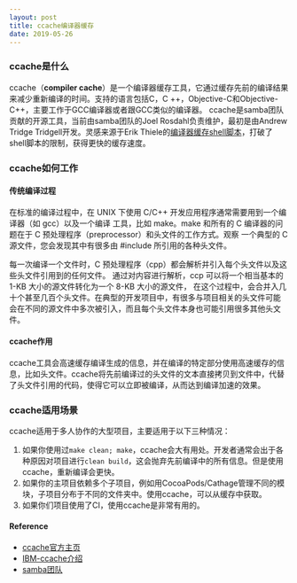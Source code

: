 ```yaml
---
layout: post
title: ccache编译器缓存
date: 2019-05-26
---
```


### ccache是什么
ccache（**compiler cache**）是一个编译器缓存工具，它通过缓存先前的编译结果来减少重新编译的时间。支持的语言包括C，C ++，Objective-C和Objective-C++，主要工作于GCC编译器或者跟GCC类似的编译器。
ccache是samba团队贡献的开源工具，当前由samba团队的Joel Rosdahl负责维护，最初是由Andrew Tridge Tridgell开发。灵感来源于Erik Thiele的[编译器缓存shell脚本](http://www.erikyyy.de/compilercache/)，打破了shell脚本的限制，获得更快的缓存速度。

### ccache如何工作
#### 传统编译过程
在标准的编译过程中，在 UNIX 下使用 C/C++ 开发应用程序通常需要用到一个编译器（如 gcc）以及一个编译 工具，比如 make。make 和所有的 C 编译器的问题在于 C 预处理程序（preprocessor）和头文件的工作方式。观察 一个典型的 C 源文件，您会发现其中有很多由 #include 所引用的各种头文件。

每一次编译一个文件时，C 预处理程序（cpp）都会解析并引入每个头文件以及这些头文件引用到的任何文件。 通过对内容进行解析，ccp 可以将一个相当基本的 1-KB 大小的源文件转化为一个 8-KB 大小的源文件， 在这个过程中，会合并入几十个甚至几百个头文件。在典型的开发项目中，有很多与项目相关的头文件可能 会在不同的源文件中多次被引入，而且每个头文件本身也可能引用很多其他头文件。

#### ccache作用
ccache工具会高速缓存编译生成的信息，并在编译的特定部分使用高速缓存的信息，比如头文件。ccache将先前编译过的头文件的文本直接拷贝到文件中，代替了头文件引用的代码，使得它可以立即被编译，从而达到编译加速的效果。

### ccache适用场景
ccache适用于多人协作的大型项目，主要适用于以下三种情况：
1. 如果你使用过`make clean; make`，ccache会大有用处。开发者通常会出于各种原因对项目进行`clean build`，这会抛弃先前编译中的所有信息。但是使用ccache，重新编译会更快。
2. 如果你的主项目依赖多个子项目，例如用CocoaPods/Cathage管理不同的模块，子项目分布于不同的文件夹中。使用ccache，可以从缓存中获取。
3. 如果你们项目使用了CI，使用ccache是非常有用的。

#### **Reference**
* [ccache官方主页](https://ccache.dev/)
* [IBM-ccache介绍](https://www.ibm.com/developerworks/cn/linux/l-ccache.html)
* [samba团队](https://www.samba.org/samba/team/)

